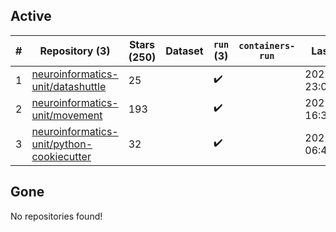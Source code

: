 ## Active
| # | Repository (3) | Stars (250) | Dataset | `run` (3) | `containers-run` | Last Modified |
| --- | --- | --- | --- | --- | --- | --- |
| 1 | [neuroinformatics-unit/datashuttle](https://github.com/neuroinformatics-unit/datashuttle) | 25 |  | :heavy_check_mark: |  | 2025-08-18 23:04:30+00:00 |
| 2 | [neuroinformatics-unit/movement](https://github.com/neuroinformatics-unit/movement) | 193 |  | :heavy_check_mark: |  | 2025-08-06 16:38:59+00:00 |
| 3 | [neuroinformatics-unit/python-cookiecutter](https://github.com/neuroinformatics-unit/python-cookiecutter) | 32 |  | :heavy_check_mark: |  | 2025-08-05 06:48:44+00:00 |

## Gone
No repositories found!
